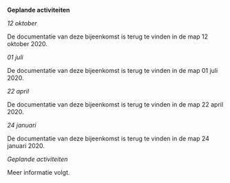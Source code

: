 **Geplande activiteiten**  
  
_12 oktober_  

De documentatie van deze bijeenkomst is terug te vinden in de map 12 oktober 2020.
  
_01 juli_  

De documentatie van deze bijeenkomst is terug te vinden in de map 01 juli 2020.  
  
_22 april_  
  
De documentatie van deze bijeenkomst is terug te vinden in de map 22 april 2020.  
  
_24 januari_  
  
De documentatie van deze bijeenkomst is terug te vinden in de map 24 januari 2020.  

_Geplande activiteiten_
  
Meer informatie volgt.
  

  




